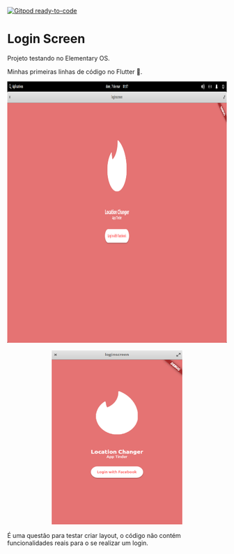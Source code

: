 [![Gitpod ready-to-code](https://img.shields.io/badge/Gitpod-ready--to--code-blue?logo=gitpod)](https://gitpod.io/#https://github.com/KelvinLopes/desafiolayoutflutter)

# Login Screen

Projeto testando no Elementary OS.

Minhas primeiras linhas de código no Flutter 💙️.

<p align="center">
  <img src="https://github.com/KelvinLopes/desafiolayoutflutter/blob/main/screenshots/print1.png" alt="Tela1" width="800" height="600"/>
</p>

<p align="center">
  <img src="https://github.com/KelvinLopes/desafiolayoutflutter/blob/main/screenshots/print2.png" alt="Tela2" width="300" height="400"/>
</p>

É uma questão para testar criar layout, o código não
contém funcionalidades reais para o se realizar um login.
